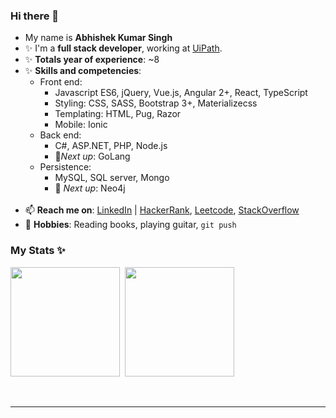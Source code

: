 <!--
**Abhishek325/abhishek325** is a ✨ _special_ ✨ repository because its `README.md` (this file) appears on your GitHub profile.

Here are some ideas to get you started:

- 🔭 I’m currently working on ...
- 🌱 I’m currently learning ...
- 👯 I’m looking to collaborate on ...
- 🤔 I’m looking for help with ...
- 📫 Reach me at iamtheking1abhishek@gmail.com
- 😄 Pronouns: ...
- ⚡ Fun fact: ...
-->

### Hi there 👋
- My name is **Abhishek Kumar Singh**
- ✨ I'm a **full stack developer**, working at <a href="https://www.uipath.com/">UiPath</a>.
- ✨ **Totals year of experience**: ~8
- ✨ **Skills and competencies**:
  - Front end:
    - Javascript ES6, jQuery, Vue.js, Angular 2+, React, TypeScript
    - Styling: CSS, SASS, Bootstrap 3+, Materializecss
    - Templating: HTML, Pug, Razor
    - Mobile: Ionic
  - Back end: 
    - C#, ASP.NET, PHP, Node.js
    - 🌱*Next up*: GoLang
  - Persistence:
    - MySQL, SQL server, Mongo
    - 🌱 *Next up*: Neo4j
  <br>
- 📫 **Reach me on**: <a href="https://www.linkedin.com/in/abhishek-ks/">LinkedIn</a> | <a href="https://hackerrank.com/AbhisheKkSingh">HackerRank</a>, <a href="https://leetcode.com/abhishek-ks/">Leetcode</a>, <a href="https://stackoverflow.com/users/4958453/abhishek">StackOverflow</a>
- 🔭 **Hobbies**: Reading books, playing guitar, `git push`

### My Stats ✨
<a><img height="175px" src="https://github-readme-stats.vercel.app/api?username=abhishek325&show_icons=true&theme=react" />&nbsp; <img height="175px" src="https://github-readme-stats.vercel.app/api/top-langs/?username=abhishek325&count_private=true&show_icons=true&theme=react&layout=compact&langs_count=8" /></a>

<br>

<hr>

<!--* ⚡ Fun fact: I love Coding, Space, Religion, and History, and think about them all at the same time-->

